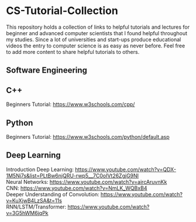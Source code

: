 # CS-Tutorial-Collection
This repository holds a collection of links to helpful tutorials and lectures for beginner and advanced computer scientists that I found helpful throughout my studies. Since a lot of universities and start-ups produce educational videos the entry to computer science is as easy as never before. Feel free to add more content to share helpful tutorials to others.

## Software Engineering

## C++
Beginners Tutorial: https://www.w3schools.com/cpp/

## Python
Beginners Tutorial: https://www.w3schools.com/python/default.asp

## Deep Learning
Introduction Deep Learning: https://www.youtube.com/watch?v=QDX-1M5Nj7s&list=PLtBw6njQRU-rwp5__7C0oIVt26ZgjG9NI <br/>
Neural Networks: https://www.youtube.com/watch?v=aircAruvnKk <br/>
CNN: https://www.youtube.com/watch?v=NmLK_WQBxB4 <br/>
Deeper Understanding of Convolution: https://www.youtube.com/watch?v=KuXjwB4LzSA&t=11s <br/>
RNN/LSTM/Transformer: https://www.youtube.com/watch?v=3G5hWM6jqPk <br/>
